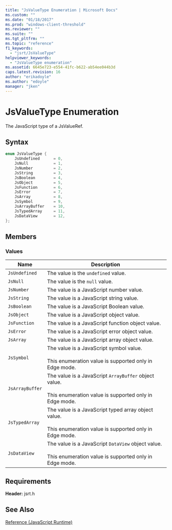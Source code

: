 ```yaml
---
title: "JsValueType Enumeration | Microsoft Docs"
ms.custom: ""
ms.date: "01/18/2017"
ms.prod: "windows-client-threshold"
ms.reviewer: ""
ms.suite: ""
ms.tgt_pltfrm: ""
ms.topic: "reference"
f1_keywords: 
  - "jsrt/JsValueType"
helpviewer_keywords: 
  - "JsValueType enumeration"
ms.assetid: 6645e723-e554-41fc-b622-ab54ee044b3d
caps.latest.revision: 16
author: "erikadoyle"
ms.author: "edoyle"
manager: "jken"
---
```

# JsValueType Enumeration
The JavaScript type of a JsValueRef.  
  
## Syntax  
  
```cpp  
enum JsValueType {  
    JsUndefined      = 0,  
    JsNull           = 1,  
    JsNumber         = 2,  
    JsString         = 3,  
    JsBoolean        = 4,  
    JsObject         = 5,  
    JsFunction       = 6,  
    JsError          = 7,  
    JsArray          = 8,  
    JsSymbol         = 9,  
    JsArrayBuffer    = 10,  
    JsTypedArray     = 11,  
    JsDataView       = 12,  
};  
```  
  
## Members  
  
### Values  
  
|Name|Description|  
|----------|-----------------|  
|`JsUndefined`|The value is the `undefined` value.|  
|`JsNull`|The value is the `null` value.|  
|`JsNumber`|The value is a JavaScript number value.|  
|`JsString`|The value is a JavaScript string value.|  
|`JsBoolean`|The value is a JavaScript Boolean value.|  
|`JsObject`|The value is a JavaScript object value.|  
|`JsFunction`|The value is a JavaScript function object value.|  
|`JsError`|The value is a JavaScript error object value.|  
|`JsArray`|The value is a JavaScript array object value.|  
|`JsSymbol`|The value is a JavaScript symbol value.<br /><br /> This enumeration value is supported only in Edge mode.|  
|`JsArrayBuffer`|The value is a JavaScript `ArrayBuffer` object value.<br /><br /> This enumeration value is supported only in Edge mode.|  
|`JsTypedArray`|The value is a JavaScript typed array object value.<br /><br /> This enumeration value is supported only in Edge mode.|  
|`JsDataView`|The value is a JavaScript `DataView` object value.<br /><br /> This enumeration value is supported only in Edge mode.|  
  
## Requirements  
 **Header:** jsrt.h  
  
## See Also  
 [Reference (JavaScript Runtime)](../chakra-hosting/reference-javascript-runtime.md)